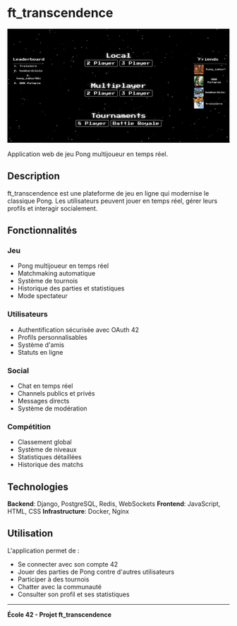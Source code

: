 # ft_transcendence

![Main menu](./srcs/frontend/img/main-menu.png)

Application web de jeu Pong multijoueur en temps réel.

## Description

ft_transcendence est une plateforme de jeu en ligne qui modernise le classique Pong. Les utilisateurs peuvent jouer en temps réel, gérer leurs profils et interagir socialement.

## Fonctionnalités

### Jeu
- Pong multijoueur en temps réel
- Matchmaking automatique
- Système de tournois
- Historique des parties et statistiques
- Mode spectateur

### Utilisateurs
- Authentification sécurisée avec OAuth 42
- Profils personnalisables
- Système d'amis
- Statuts en ligne

### Social
- Chat en temps réel
- Channels publics et privés
- Messages directs
- Système de modération

### Compétition
- Classement global
- Système de niveaux
- Statistiques détaillées
- Historique des matchs

## Technologies

**Backend**: Django, PostgreSQL, Redis, WebSockets
**Frontend**: JavaScript, HTML, CSS
**Infrastructure**: Docker, Nginx

## Utilisation

L'application permet de :
- Se connecter avec son compte 42
- Jouer des parties de Pong contre d'autres utilisateurs
- Participer à des tournois
- Chatter avec la communauté
- Consulter son profil et ses statistiques

---

**École 42 - Projet ft_transcendence**